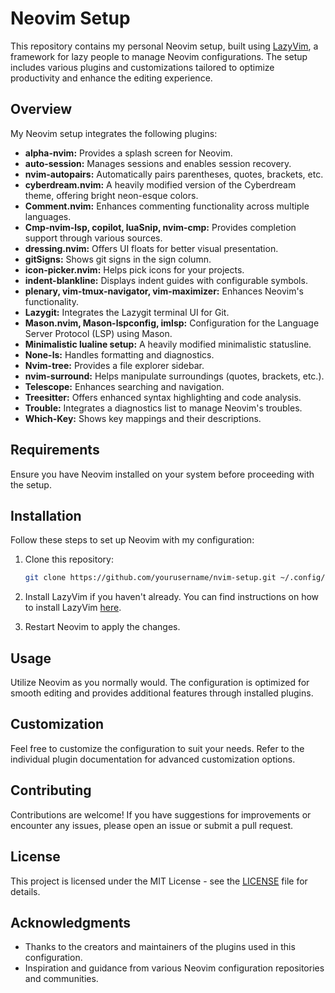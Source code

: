 # Neovim Setup

This repository contains my personal Neovim setup, built using [LazyVim](https://github.com/LazyVim/LazyVim), a framework for lazy people to manage Neovim configurations. The setup includes various plugins and customizations tailored to optimize productivity and enhance the editing experience.

## Overview

My Neovim setup integrates the following plugins:

- **alpha-nvim:** Provides a splash screen for Neovim.
- **auto-session:** Manages sessions and enables session recovery.
- **nvim-autopairs:** Automatically pairs parentheses, quotes, brackets, etc.
- **cyberdream.nvim:** A heavily modified version of the Cyberdream theme, offering bright neon-esque colors.
- **Comment.nvim:** Enhances commenting functionality across multiple languages.
- **Cmp-nvim-lsp, copilot, luaSnip, nvim-cmp:** Provides completion support through various sources.
- **dressing.nvim:** Offers UI floats for better visual presentation.
- **gitSigns:** Shows git signs in the sign column.
- **icon-picker.nvim:** Helps pick icons for your projects.
- **indent-blankline:** Displays indent guides with configurable symbols.
- **plenary, vim-tmux-navigator, vim-maximizer:** Enhances Neovim's functionality.
- **Lazygit:** Integrates the Lazygit terminal UI for Git.
- **Mason.nvim, Mason-lspconfig, imlsp:** Configuration for the Language Server Protocol (LSP) using Mason.
- **Minimalistic lualine setup:** A heavily modified minimalistic statusline.
- **None-ls:** Handles formatting and diagnostics.
- **Nvim-tree:** Provides a file explorer sidebar.
- **nvim-surround:** Helps manipulate surroundings (quotes, brackets, etc.).
- **Telescope:** Enhances searching and navigation.
- **Treesitter:** Offers enhanced syntax highlighting and code analysis.
- **Trouble:** Integrates a diagnostics list to manage Neovim's troubles.
- **Which-Key:** Shows key mappings and their descriptions.

## Requirements

Ensure you have Neovim installed on your system before proceeding with the setup.

## Installation

Follow these steps to set up Neovim with my configuration:

1. Clone this repository:

   ```sh
   git clone https://github.com/yourusername/nvim-setup.git ~/.config/nvim
   ```

2. Install LazyVim if you haven't already. You can find instructions on how to install LazyVim [here](https://github.com/LazyVim/LazyVim).

3. Restart Neovim to apply the changes.

## Usage

Utilize Neovim as you normally would. The configuration is optimized for smooth editing and provides additional features through installed plugins.

## Customization

Feel free to customize the configuration to suit your needs. Refer to the individual plugin documentation for advanced customization options.

## Contributing

Contributions are welcome! If you have suggestions for improvements or encounter any issues, please open an issue or submit a pull request.

## License

This project is licensed under the MIT License - see the [LICENSE](LICENSE) file for details.

## Acknowledgments

- Thanks to the creators and maintainers of the plugins used in this configuration.
- Inspiration and guidance from various Neovim configuration repositories and communities.
